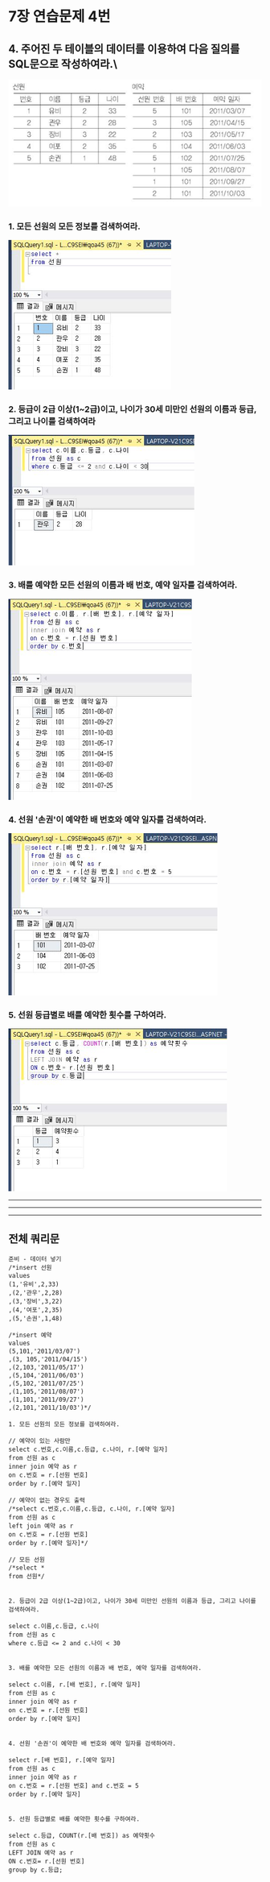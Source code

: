 # 7장 연습문제 4번
## 4. 주어진 두 테이블의 데이터를 이용하여 다음 질의를 SQL문으로 작성하여라.\
![img](img/img7_prac4/7_prac_problem.JPG)
### 1. 모든 선원의 모든 정보를 검색하여라.
![img](img/img7_prac4/7_prac_1.JPG)
### 2. 등급이 2급 이상(1~2급)이고, 나이가 30세 미만인 선원의 이름과 등급, 그리고 나이를 검색하여라
![img](img/img7_prac4/7_prac_2.JPG)
### 3. 배를 예약한 모든 선원의 이름과 배 번호, 예약 일자를 검색하여라.
![img](img/img7_prac4/7_prac_3.JPG)
### 4. 선원 '손권'이 예약한 배 번호와 예약 일자를 검색하여라.
![img](img/img7_prac4/7_prac_4.JPG)
### 5. 선원 등급별로 배를 예약한 횟수를 구하여라.
![img](img/img7_prac4/7_prac_5.JPG)

---
---
---
## 전체 쿼리문
```
준비 - 데이터 넣기
/*insert 선원
values
(1,'유비',2,33)
,(2,'관우',2,28)
,(3,'장비',3,22)
,(4,'여포',2,35)
,(5,'손권',1,48)

/*insert 예약
values
(5,101,'2011/03/07')
,(3, 105,'2011/04/15')
,(2,103,'2011/05/17')
,(5,104,'2011/06/03')
,(5,102,'2011/07/25')
,(1,105,'2011/08/07')
,(1,101,'2011/09/27')
,(2,101,'2011/10/03')*/

1. 모든 선원의 모든 정보를 검색하여라.

// 예약이 있는 사람만
select c.번호,c.이름,c.등급, c.나이, r.[예약 일자]
from 선원 as c
inner join 예약 as r
on c.번호 = r.[선원 번호]
order by r.[예약 일자]

// 예약이 없는 경우도 출력
/*select c.번호,c.이름,c.등급, c.나이, r.[예약 일자]
from 선원 as c
left join 예약 as r
on c.번호 = r.[선원 번호]
order by r.[예약 일자]*/

// 모든 선원
/*select *
from 선원*/


2. 등급이 2급 이상(1~2급)이고, 나이가 30세 미만인 선원의 이름과 등급, 그리고 나이를 검색하여라.

select c.이름,c.등급, c.나이
from 선원 as c
where c.등급 <= 2 and c.나이 < 30


3. 배를 예약한 모든 선원의 이름과 배 번호, 예약 일자를 검색하여라.

select c.이름, r.[배 번호], r.[예약 일자]
from 선원 as c
inner join 예약 as r
on c.번호 = r.[선원 번호]
order by r.[예약 일자]


4. 선원 '손권'이 예약한 배 번호와 예약 일자를 검색하여라.

select r.[배 번호], r.[예약 일자]
from 선원 as c
inner join 예약 as r
on c.번호 = r.[선원 번호] and c.번호 = 5
order by r.[예약 일자]


5. 선원 등급별로 배를 예약한 횟수를 구하여라.

select c.등급, COUNT(r.[배 번호]) as 예약횟수
from 선원 as c
LEFT JOIN 예약 as r
ON c.번호= r.[선원 번호]
group by c.등급;

```
